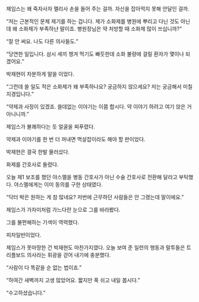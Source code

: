 제임스는 왜 죽자사자 멜리사 손을 들어 주는 걸까. 자신을 잡아먹지 못해 안달인 걸까.

“저는 근본적인 문제 제기를 하는 겁니다. 제가 소화제를 병원에 뿌리고 다닌 것도 아닌데 왜 소화제가 부족하냔 말이죠. 병원장님은 약 처방할 때 소화제 많이 쓰십니까?”

“잘 안 써요. 나도 다른 의사들도.”

“당연한 일입니다. 삼시 세끼 챙겨 먹기도 빠듯한데 소화 불량에 걸릴 환자가 몇이나 되겠어요.”

박재현이 차분하게 말을 이었다.

“그런데 쓸 일도 적은 소화제가 왜 부족하나요? 궁금하지 않으세요? 저는 궁금해서 미칠 지경입니다.”

“약제과 사정이 있겠죠. 쓸데없는 이야기는 이쯤 합시다. 약 이야기 하려고 여기 앉은 거 아니니까.”

제임스가 불쾌하다는 듯 얼굴을 찌푸렸다.

약제과 이야기를 한 번 더 꺼내면 멱살잡이라도 해야 할 판이었다.

박재현은 결국 한발 물러섰다.

화제를 간호사로 돌렸다.

오늘 제1 보조를 했던 야스멜을 병동 간호사가 아닌 수술 간호사로 전환해 달라고 부탁했다. 야스멜에게는 이미 동의를 구한 상태였다.

“닥터 박은 원하는 게 참 많네요? 저번에 근무하던 사람들은 안 그랬는데 말이에요.”

제임스가 가자미처럼 가느다란 눈으로 그를 바라봤다.

그를 불편해하는 기색이 역력했다.

피차일반이었다.

제임스가 못마땅한 건 박재현도 마찬가지였다. 오늘 보여 준 일련의 행동과 말투들은 트리플보드 의사라는 휘광을 걷어 내기에 충분했다.

“사람이 다 똑같을 순 없는 법이죠.”

“하여간 새벽까지 고생 많았어요. 짧지만 푹 쉬고 내일 봅시다.”

“수고하셨습니다.”